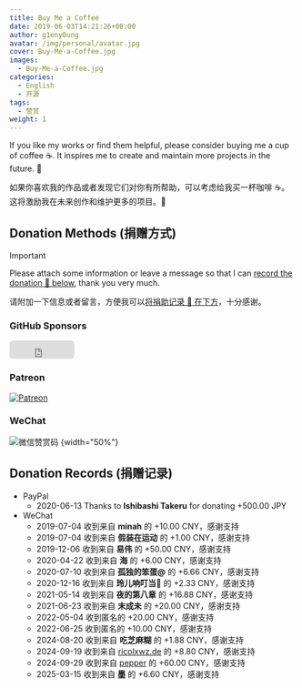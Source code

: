 ```yaml
---
title: Buy Me a Coffee
date: 2019-06-03T14:21:26+08:00
author: g1eny0ung
avatar: /img/personal/avatar.jpg
cover: Buy-Me-a-Coffee.jpg
images:
  - Buy-Me-a-Coffee.jpg
categories:
  - English
  - 开源
tags:
  - 赞赏
weight: 1
---
```


If you like my works or find them helpful, please consider buying me a cup of coffee ☕️. It inspires me to create and maintain more projects in the future. 🦾

<!--more-->

如果你喜欢我的作品或者发现它们对你有所帮助，可以考虑给我买一杯咖啡 ☕️。这将激励我在未来创作和维护更多的项目。🦾

## Donation Methods (捐赠方式)

> [!IMPORTANT]
> Please attach some information or leave a message so that I can [record the donation 📝 below](#donation-records-捐赠记录), thank you very much.
>
> 请附加一下信息或者留言，方便我可以[将捐助记录 📝 在下方](#donation-records-捐赠记录)，十分感谢。

### GitHub Sponsors

<!-- markdownlint-disable-next-line -->
<iframe src="https://github.com/sponsors/g1eny0ung/button" title="Sponsor g1eny0ung" height="32" width="114" style="border: 0; border-radius: 6px;"></iframe>

### Patreon

[![Patreon](https://img.shields.io/badge/-Become%20a%20Patreon!-F1465A?style=for-the-badge&logo=patreon&logoColor=black)](https://patreon.com/join/g1eny0ung)

### WeChat

![微信赞赏码](/img/personal/sponsor-me.png)
{width="50%"}

## Donation Records (捐赠记录)

- PayPal
  - 2020-06-13 Thanks to **Ishibashi Takeru** for donating +500.00 JPY
- WeChat
  - 2019-07-04 收到来自 **minah** 的 +10.00 CNY，感谢支持
  - 2019-07-04 收到来自 **假装在运动** 的 +1.00 CNY，感谢支持
  - 2019-12-06 收到来自 **易伟** 的 +50.00 CNY，感谢支持
  - 2020-04-22 收到来自 **海** 的 +6.00 CNY，感谢支持
  - 2020-07-10 收到来自 **孤独的笨蛋@** 的 +6.66 CNY，感谢支持
  - 2020-12-16 收到来自 **玲儿响叮当:wind_chime:** 的 +2.33 CNY，感谢支持
  - 2021-05-14 收到来自 **夜的第八章** 的 +16.88 CNY，感谢支持
  - 2021-06-23 收到来自 **末成未** 的 +20.00 CNY，感谢支持
  - 2022-05-04 收到匿名的 +20.00 CNY，感谢支持
  - 2022-06-25 收到匿名的 +10.00 CNY，感谢支持
  - 2024-08-20 收到来自 **吃芝麻糊** 的 +1.88 CNY，感谢支持
  - 2024-09-19 收到来自 [ricolxwz.de](https://ricolxwz.de) 的 +8.80 CNY，感谢支持
  - 2024-09-29 收到来自 [pepper](https://uioqps.github.io) 的 +60.00 CNY，感谢支持
  - 2025-03-15 收到来自 **墨** 的 +6.60 CNY，感谢支持
